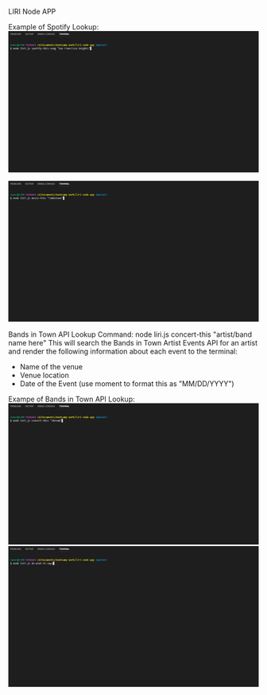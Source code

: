 LIRI Node APP

Example of Spotify Lookup:
<img src="images/song.gif" alt="spotify-this-song">

<img src="images/movie.gif" alt="movie-this">

Bands in Town API Lookup
Command: node liri.js concert-this "artist/band name here"
This will search the Bands in Town Artist Events API for an artist and render the following information about each event to the terminal:

- Name of the venue
- Venue location
- Date of the Event (use moment to format this as "MM/DD/YYYY")

Exampe of Bands in Town API Lookup:
<img src="images/concert.gif" alt="concert-this">
<img src="images/do.gif" alt="do-what-it-says">
